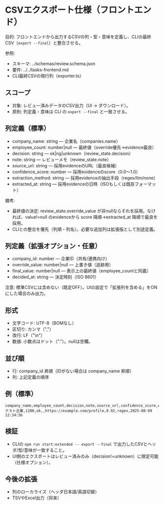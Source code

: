 # CSVエクスポート仕様（フロントエンド）

目的: フロントエンドから出力するCSVの列・型・意味を定義し、CLIの最終CSV（`export --final`）と整合させる。

参照:
- スキーマ: ../schemas/review.schema.json
- 要件: ../../tasks-frontend.md
- CLI最終CSVの現行列（exporter.ts）

## スコープ
- 対象: レビュー済みデータのCSV出力（UI → ダウンロード）。
- 原則: 列定義・意味は CLI の `export --final` と一致させる。

## 列定義（標準）
- company_name: string — 企業名（companies.name）
- employee_count: number|null — 最終値（override優先→evidence最良）
- decision: string — ok|ng|unknown（review_state.decision）
- note: string — レビューメモ（review_state.note）
- source_url: string — 採用evidenceのURL（最良候補）
- confidence_score: number — 採用evidenceのscore（0.0〜1.0）
- extraction_method: string — 採用evidenceの抽出手段（regex/llm/none）
- extracted_at: string — 採用evidenceの日時（ISOもしくは既存フォーマット）

備考:
- 最終値の決定: review_state.override_value が非nullならそれを採用。なければ、value!=null のevidenceから score 降順→extracted_at 降順で最良を採用。
- CLIとの整合を優先（列順・列名）。必要な追加列は拡張版として別途定義。

## 列定義（拡張オプション・任意）
- company_id: number — 企業ID（共有/連携向け）
- override_value: number|null — 上書き値（追跡用）
- final_value: number|null — 表示上の最終値（employee_countと同義）
- decided_at: string — 決定時刻（ISO 8601）

注意: 標準CSVには含めない（既定OFF）。UIの設定で「拡張列を含める」をONにした場合のみ出力。

## 形式
- 文字コード: UTF-8（BOMなし）
- 区切り: カンマ（","）
- 改行: LF（"\n"）
- 数値: 小数点はドット（"."）。nullは空欄。

## 並び順
- 行: company_id 昇順（IDがない場合は company_name 昇順）
- 列: 上記定義の順序

## 例（標準）
```
company_name,employee_count,decision,note,source_url,confidence_score,extraction_method,extracted_at
テスト企業,1200,ok,,https://example.com/profile,0.92,regex,2025-08-09 12:34:56
```

## 検証
- CLIの `npm run start:extended -- export --final` で出力したCSVとヘッダ/型/意味が一致すること。
- UI側のエクスポートはレビュー済みのみ（decision!=unknown）に限定可能（仕様オプション）。

## 今後の拡張
- 列のローカライズ（ヘッダ日本語/英語切替）
- TSVやExcel出力（将来）

